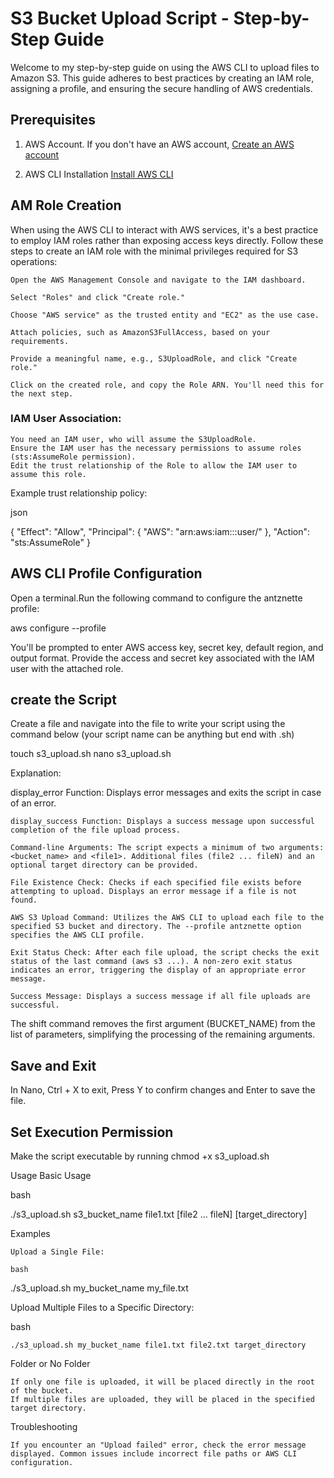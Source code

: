 # **S3 Bucket Upload Script - Step-by-Step Guide**

Welcome to my step-by-step guide on using the AWS CLI to upload files to Amazon S3. This guide adheres to best practices by creating an IAM role, assigning a profile, and ensuring the secure handling of AWS credentials.

## **Prerequisites**
1. AWS Account. If you don't have an AWS account, [Create an AWS account](https://aws.amazon.com/resources/create-account/)
   
2. AWS CLI Installation [Install AWS CLI](https://docs.aws.amazon.com/cli/latest/userguide/getting-started-install.html)


## **AM Role Creation**
When using the AWS CLI to interact with AWS services, it's a best practice to employ IAM roles rather than exposing access keys directly. Follow these steps to create an IAM role with the minimal privileges required for S3 operations:

    Open the AWS Management Console and navigate to the IAM dashboard.

    Select "Roles" and click "Create role."

    Choose "AWS service" as the trusted entity and "EC2" as the use case.

    Attach policies, such as AmazonS3FullAccess, based on your requirements.

    Provide a meaningful name, e.g., S3UploadRole, and click "Create role."

    Click on the created role, and copy the Role ARN. You'll need this for the next step.

### **IAM User Association**:
    You need an IAM user, who will assume the S3UploadRole.
    Ensure the IAM user has the necessary permissions to assume roles (sts:AssumeRole permission).
    Edit the trust relationship of the Role to allow the IAM user to assume this role.

Example trust relationship policy:

json

{
  "Effect": "Allow",
  "Principal": {
    "AWS": "arn:aws:iam::<account-id>:user/<iamusername>"
  },
  "Action": "sts:AssumeRole"
}

## **AWS CLI Profile Configuration**

Open a terminal.Run the following command to configure the antznette profile:

aws configure --profile <profilename>

You'll be prompted to enter AWS access key, secret key, default region, and output format. Provide the access and secret key associated with the IAM user with the attached role.

## **create the Script**

Create a file and navigate into the file to write your script using the command below (your script name can be anything but end with .sh)

touch s3_upload.sh
nano s3_upload.sh


Explanation:

   display_error Function: Displays error messages and exits the script in case of an error.

    display_success Function: Displays a success message upon successful completion of the file upload process.

    Command-line Arguments: The script expects a minimum of two arguments: <bucket_name> and <file1>. Additional files (file2 ... fileN) and an optional target directory can be provided.

    File Existence Check: Checks if each specified file exists before attempting to upload. Displays an error message if a file is not found.

    AWS S3 Upload Command: Utilizes the AWS CLI to upload each file to the specified S3 bucket and directory. The --profile antznette option specifies the AWS CLI profile.

    Exit Status Check: After each file upload, the script checks the exit status of the last command (aws s3 ...). A non-zero exit status indicates an error, triggering the display of an appropriate error message.

    Success Message: Displays a success message if all file uploads are successful.

The shift command removes the first argument (BUCKET_NAME) from the list of parameters, simplifying the processing of the remaining arguments.


## **Save and Exit**

In Nano, Ctrl + X to exit, Press Y to confirm changes and Enter to save the file.

## **Set Execution Permission**

Make the script executable by running chmod +x s3_upload.sh


Usage
Basic Usage

bash

./s3_upload.sh s3_bucket_name file1.txt [file2 ... fileN] [target_directory]

Examples

    Upload a Single File:

    bash

./s3_upload.sh my_bucket_name my_file.txt

Upload Multiple Files to a Specific Directory:

bash

    ./s3_upload.sh my_bucket_name file1.txt file2.txt target_directory

Folder or No Folder

    If only one file is uploaded, it will be placed directly in the root of the bucket.
    If multiple files are uploaded, they will be placed in the specified target directory.

Troubleshooting

    If you encounter an "Upload failed" error, check the error message displayed. Common issues include incorrect file paths or AWS CLI configuration.
